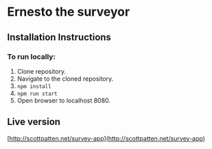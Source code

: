 # Ernesto the surveyor

## Installation Instructions

### To run locally:
1. Clone repository.
2. Navigate to the cloned repository.
3. ```npm install```
4. ```npm run start```
5. Open browser to localhost 8080.

## Live version
[http://scottpatten.net/survey-app](http://scottpatten.net/survey-app)
